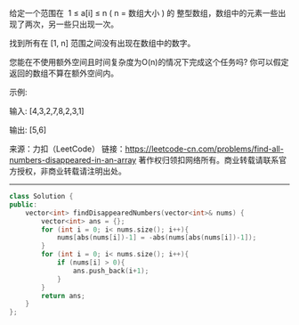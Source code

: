 给定一个范围在  1 ≤ a[i] ≤ n ( n = 数组大小 ) 的 整型数组，数组中的元素一些出现了两次，另一些只出现一次。

找到所有在 [1, n] 范围之间没有出现在数组中的数字。

您能在不使用额外空间且时间复杂度为O(n)的情况下完成这个任务吗? 你可以假定返回的数组不算在额外空间内。

示例:

输入:
[4,3,2,7,8,2,3,1]

输出:
[5,6]

来源：力扣（LeetCode）
链接：https://leetcode-cn.com/problems/find-all-numbers-disappeared-in-an-array
著作权归领扣网络所有。商业转载请联系官方授权，非商业转载请注明出处。

----

```cpp
class Solution {
public:
    vector<int> findDisappearedNumbers(vector<int>& nums) {
        vector<int> ans = {};
        for (int i = 0; i< nums.size(); i++){
            nums[abs(nums[i])-1] = -abs(nums[abs(nums[i])-1]);
        }
        for (int i = 0; i< nums.size(); i++){
            if (nums[i] > 0){
                ans.push_back(i+1);
            }
        }
        return ans;
    }
};
```
